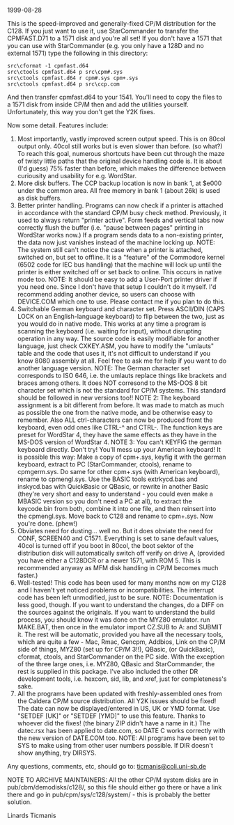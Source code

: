 1999-08-28

This is the speed-improved and generally-fixed CP/M distribution for the
C128. If you just want to use it, use StarCommander to transfer the
CPMFAST.D71 to a 1571 disk and you're all set! If you don't have a 1571
that you can use with StarCommander (e.g. you only have a 128D and no
external 1571) type the following in this directory:

    src\cformat -1 cpmfast.d64
    src\ctools cpmfast.d64 p src\cpm#.sys
    src\ctools cpmfast.d64 r cpm#.sys cpm+.sys
    src\ctools cpmfast.d64 p src\ccp.com

And then transfer cpmfast.d64 to your 1541. You'll need to copy the files
to a 1571 disk from inside CP/M then and add the utilities yourself.
Unfortunately, this way you don't get the Y2K fixes.

Now some detail. Features include:

1. Most importantly, vastly improved screen output speed. This is on 80col
    output only. 40col still works but is even slower than before. (so what?)
    To reach this goal, numerous shortcuts have been cut through the maze of
    twisty little paths that the original device handling code is. It is
    about (I'd guess) 75% faster than before, which makes the difference
    between curiousity and usability for e.g. WordStar.
2. More disk buffers. The CCP backup location is now in bank 1, at $e000
    under the common area. All free memory in bank 1 (about 26k) is used as
    disk buffers.
3. Better printer handling. Programs can now check if a printer is attached
    in accordance with the standard CP/M busy check method. Previously,
    it used to always return "printer active". Form feeds and vertical tabs
    now correctly flush the buffer (i.e. "pause between pages" printing
    in WordStar works now.) If a program sends data to a non-existing
    printer, the data now just vanishes instead of the machine locking
    up.
    NOTE: The system still can't notice the case when a printer is
    attached, switched on, but set to offline. It is a "feature" of
    the Commodore kernel (6502 code for IEC bus handling) that the
    machine will lock up until the printer is either switched off or
    set back to online. This occurs in native mode too.
    NOTE: It should be easy to add a User-Port printer driver if you need
    one. Since I don't have that setup I couldn't do it myself.
    I'd recommend adding another device, so users can choose with DEVICE.COM
    which one to use. Please contact me if you plan to do this.
4. Switchable German keyboard and character set. Press ASCII/DIN
    (CAPS LOCK on an English-language keyboard) to flip between the two,
    just as you would do in native mode. This works at any time a program
    is scanning the keyboard (i.e. waiting for input), without disrupting
    operation in any way. The source code is easily modifiable for another
    language, just check CXKEY.ASM, you have to modify the "umlauts" table
    and the code that uses it, it's not difficult to understand if you know
    8080 assembly at all. Feel free to ask me for help if you want to do
    another language version.
    NOTE: The German character set corresponds to ISO 646, i.e. the umlauts
    replace things like brackets and braces among others. It does NOT
    corresond to the MS-DOS 8 bit character set which is not the standard
    for CP/M systems. This standard should be followed in new versions too!!
    NOTE 2: The keyboard assignment is a bit different from before. It was
    made to match as much as possible the one from the native mode, and be
    otherwise easy to remember. Also ALL ctrl-characters can now be produced
    fromt the keyboard, even odd ones like CTRL-^ and CTRL-\. The function
    keys are preset for WordStar 4, they have the same effects as they have
    in the MS-DOS version of WordStar 4.
    NOTE 3: You can't KEYFIG the german keyboard directly. Don't try!
    You'll mess up your American keyboard! It is possible this way:
    Make a copy of cpm+.sys, keyfig it with the german keyboard, extract
    to PC (StarCommander, ctools), rename to cpmgerm.sys. Do same for
    other cpm+.sys (with American keyboard), rename to cpmengl.sys. Use the
    BASIC tools extrkycd.bas and inskycd.bas with QuickBasic or QBasic, or
    rewrite in another Basic (they're very short and easy to understand -
    you could even make a MBASIC version so you don't need a PC at all), to
    extract the keycode.bin from both, combine it into one file, and then
    reinsert into the cpmengl.sys. Move back to C128 and rename to cpm+.sys.
    Now you're done. (phew!)
5. Obviates need for dusting... well no. But it does obviate the need for
    CONF, SCREEN40 and C1571. Everything is set to sane default values,
    40col is turned off if you boot in 80col, the boot sektor of the
    distribution disk will automatically switch off verify on drive A,
    (provided you have either a C128DCR or a newer 1571, with ROM 5. This
    is recommended anyway as MFM disk handling in CP/M becomes much faster.)
6. Well-tested! This code has been used for many months now on my C128 and
    I haven't yet noticed problems or incompatibilities. The interrupt code
    has been left unmodified, just to be sure.
    NOTE: Documentation is less good, though. If you want to understand the
    changes, do a DIFF on the sources against the originals. If you want to
    understand the build process, you should know it was done on the MYZ80
    emulator. run MAKE.BAT, then once in the emulator import CZ.SUB to A:
    and SUBMIT it. The rest will be automatic, provided you have all the
    necessary tools, which are quite a few - Mac, Rmac, Gencpm, Addbios, Link
    on the CP/M side of things, MYZ80 (set up for CP/M 3!!), QBasic,
    (or QuickBasic), cformat, ctools, and StarCommander on the PC side.
    With the exception of the three large ones, i.e. MYZ80, QBasic and
    StarCommander, the rest is supplied in this package. I've also included
    the other DR development tools, i.e. hexcom, sid, lib, and xref, just
    for completeness's sake.
7. All the programs have been updated with freshly-assembled ones from the
    Caldera CP/M source distribution. All Y2K issues should be fixed! The
    date can now be displayed/entered in US, UK or YMD format. Use
    "SETDEF [UK]" or "SETDEF [YMD]" to use this feature. Thanks to whoever
    did the fixes! (the binary ZIP didn't have a name in it.)
    The datec.rsx has been applied to date.com, so DATE C works correctly
    with the new version of DATE.COM too.
    NOTE: All programs have been set to SYS to make using from other user
    numbers possible. If DIR doesn't show anything, try DIRSYS.

Any questions, comments, etc, should go to:
ticmanis@coli.uni-sb.de

NOTE TO ARCHIVE MAINTAINERS: All the other CP/M system disks are in
pub/cbm/demodisks/c128/, so this file should either go there or have a link
there and go in pub/cpm/sys/c128/system/ - this is probably the better
solution.


Linards Ticmanis




